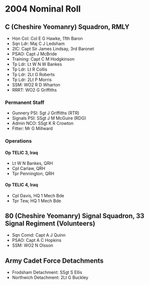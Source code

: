 # 2004 Nominal Roll

## C (Cheshire Yeomanry) Squadron, RMLY

* Hon Col: Col E G Hawke, 11th Baron
* Sqn Ldr: Maj C J Ledsham
* 2IC: Capt Sir James Lindsay, 3rd Baronet
* PSAO: Capt J McBride
* Training: Capt C M Hodgkinson
* Tp Ldr: Lt W N W Bankes
* Tp Ldr: Lt R Collis
* Tp Ldr: 2Lt G Roberts
* Tp Ldr: 2Lt P Morris
* SSM: WO2 R D Wharton
* RRRT: WO2 G Griffiths

### Permanent Staff

* Gunnery PSI: Sgt J Griffiths (RTR)
* Signals PSI: SSgt J M McGuire (RDG)
* Admin NCO: SSgt K R Crowton
* Fitter: Mr G Millward

### Operations

#### Op TELIC 3, Iraq

* Lt W N Bankes, QRH
* Cpl Carlaw, QRH
* Tpr Pennington, QRH

#### Op TELIC 4, Iraq

* Cpl Davis, HQ 1 Mech Bde
* Tpr Tew, HQ 1 Mech Bde

## 80 (Cheshire Yeomanry) Signal Squadron, 33 Signal Regiment (Volunteers)

* Sqn Comd: Capt A J Quinn
* PSAO: Capt A C Hopkins
* SSM: WO2 N Olsson

## Army Cadet Force Detachments

* Frodsham Detachment: SSgt S Ellis
* Northwich Detachment: 2Lt G Buckley
